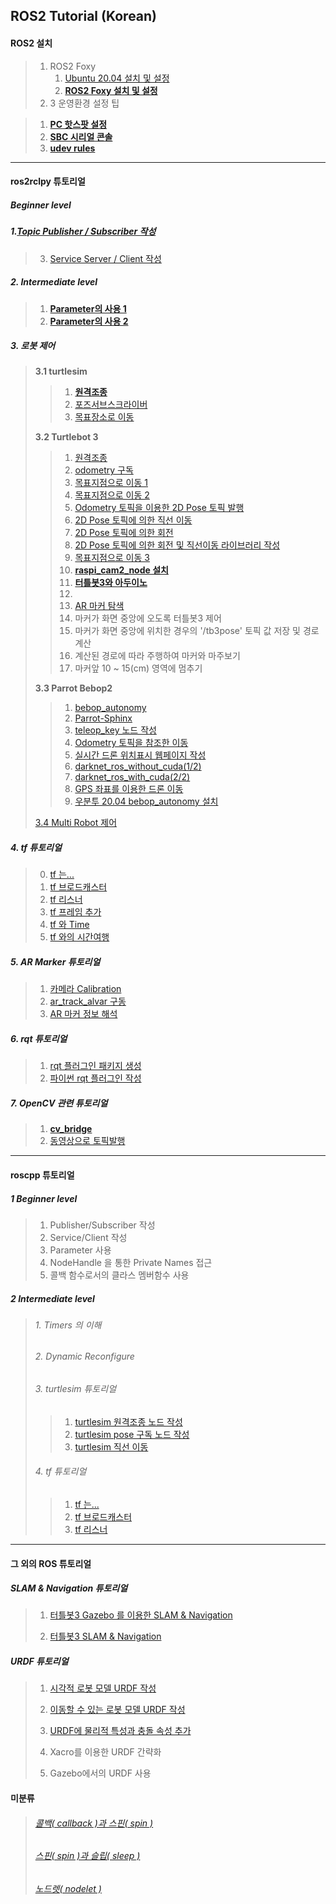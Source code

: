 ## ROS2 Tutorial (Korean)

#### ROS2 설치


>1. ROS2 Foxy
>     1. [Ubuntu 20.04 설치 및 설정]() 
>     2. **[ROS2 Foxy 설치 및 설정](https://github.com/greattoe/ros2tutorial/blob/master/install_ROS_Foxy.md)** 
>2. 3  운영환경 설정 팁


>  1. **[PC 핫스팟 설정](https://github.com/greattoe/ros2tutorial/blob/master/turtlebot3/tb3_1_set_hotspot_on_1804.md)** 
>  2. **[SBC 시리얼 콘솔](https://github.com/greattoe/ros2tutorial/blob/master/turtlebot3/tb3_2_RPi_serial_console.md)**  
>  3. **[udev rules](https://github.com/greattoe/ros2tutorial/blob/master/turtlebot3/tb3_3_RPi_udev_rules.md)**

---


####  ros2rclpy 튜토리얼

##### Beginner level

##### 1.[Topic Publisher / Subscriber 작성](https://github.com/greattoe/ros2tutorial/blob/master/rclpy/rclpy1_WritingSimplePub_n_Sub.md) 

>3. [Service Server / Client 작성](https://github.com/greattoe/ros2tutorial/blob/master/rclpy/rclpy_2_WritingSimpleSVC_n_Client.md) 

##### 2. Intermediate level
>1. **[Parameter의 사용 1](https://github.com/greattoe/ros2tutorial/blob/master/rclpy/parameter1.md)**
>2. **[Parameter의 사용 2](https://github.com/greattoe/ros2tutorial/blob/master/rclpy/parameter2.md)**  

##### 3. 로봇 제어
>**3.1 turtlesim**
>
>>1. **[원격조종](https://github.com/greattoe/ros2tutorial/blob/master/turtlesim/1_teleop_key.md)**
>>2. [포즈서브스크라이버](./turtlesim/2subscribe_turtle_pose.md) 
>>3. [목표장소로 이동](./ros1_tutorial/rospy/mv_tutle_3_Go2Goal.md) 
>
>**3.2 Turtlebot 3**
>
>>1. [원격조종](./turtlebot3/1_teleop_key.md) 
>>2. [odometry 구독](./turtlebot3/2_sub_odom.md) 
>>3. [목표지점으로 이동 1](./ros1_tutorial/rospy/turtlebot3/tb3_3_Go2Goal.md) 
>>4. [목표지점으로 이동 2](./ros1_tutorial/rospy/turtlebot3/tb3_4_GoToGoal.md) 
>>5. [Odometry 토픽을 이용한 2D Pose 토픽 발행](./ros1_tutorial/rospy/turtlebot3/tb3_5_Sub_Odom_Pub_Pose2D.md)
>>6. [2D Pose 토픽에 의한 직선 이동](./ros1_tutorial/rospy/turtlebot3/tb3_6_Straight_by_Pose2D.md)
>>7. [2D Pose 토픽에 의한 회전](./ros1_tutorial/rospy/turtlebot3/tb3_7_Rotate_by_Pose2D.md)
>>8. [2D Pose 토픽에 의한 회전 및 직선이동 라이브러리 작성](./ros1_tutorial/rospy/turtlebot3/tb3_8_Rotate_n_Straight_Library.md)
>>9. [목표지점으로 이동 3](./ros1_tutorial/rospy/turtlebot3/tb3_9_move2xy.md)
>>10. **[raspi_cam2_node 설치](https://github.com/greattoe/ros2tutorial/blob/master/turtlebot3/raspicam2_node/how2install_raspicam2_node.md)**
>>11. **[터틀봇3와 아두이노](https://github.com/greattoe/ros2tutorial/blob/master/turtlebot3/turtlebot3_n_arduino/turtlebot3_n_arduino.md)**
>>12. 
>>13. [AR 마커 탐색](./turtlebot3/turtlebot3_n_arduino/urtlebot3_n_arduino.md)
>>14. 마커가 화면 중앙에 오도록 터틀봇3 제어 
>>15. 마커가 화면 중앙에 위치한 경우의 '/tb3pose' 토픽 값 저장 및 경로 계산
>>16. 계산된 경로에 따라 주행하여 마커와 마주보기
>>17. 마커앞 10 ~ 15(cm) 영역에 멈추기
>
>**3.3 Parrot Bebop2**
>
>>1. [bebop_autonomy](./ros1_tutorial/rospy/bebop2/bb2_1_bebop_autonomy.md) 
>>2. [Parrot-Sphinx](./ros1_tutorial/rospy/bebop2/bb2_2_parrot_sphinx.md) 
>>3. [teleop_key 노드 작성](./ros1_tutorial/rospy/bebop2/bb2_3_teleop_key.md)
>>4. [Odometry 토픽을 참조한 이동](./ros1_tutorial/rospy/bebop2/bb2_4_move_by_odom.md)
>>5. [실시간 드론 위치표시 웹페이지 작성](./ros1_tutorial/rospy/bebop2/bb2_5_mark_bebop2_on_web.md) 
>>6. [darknet_ros_without_cuda(1/2)](./ros1_tutorial/darknetROS/darknet_ros_1_install_n_example.md)
>>7. [darknet_ros_with_cuda(2/2)](./ros1_tutorial/darknetROS/darknet_ros_2_using_cuda.md)
>>8. [GPS 좌표를 이용한 드론 이동](./ros1_tutorial/rospy/bebop2/bb2_6_move_by_gps.md) 
>>9. [우분투 20.04 bebop_autonomy 설치](./ros1_tutorial/rospy/bebop2/bb2_1_bebop_autonomy_noetic.md) 
>
>[3.4 Multi Robot 제어](./ros1_tutorial/multimaster_fkie/multimaster_fkie.md)

##### 4. tf 튜토리얼
>0. [tf 는...](./ros1_tutorial/rospy/tf_0_Instroduction.md)
>1. [tf 브로드캐스터](./ros1_tutorial/rospy/tf_1_broadcaster.md)
>2. [tf 리스너](./ros1_tutorial/rospy/tf_2_listener.md)
>3. [tf 프레임 추가](./ros1_tutorial/rospy/tf_3_adding_frame.md)
>4. [tf 와 Time](./ros1_tutorial/rospy/tf_4_tf_n_time.md)
>5. [tf 와의 시간여행](./ros1_tutorial/rospy/tf_3_adding_frame.md)

##### 5. AR Marker 튜토리얼
>1. [카메라 Calibration](./ros1_tutorial/camera_calibration/how_to_calibrate_monocular_camera.md)
>2. [ar_track_alvar 구동](./ros1_tutorial/rospy/ar_1_ar_track_alvar.md)
>3. [ AR 마커 정보 해석](./ros1_tutorial/rospy/ar_2_analysis_marker.md)

##### 6. rqt 튜토리얼
>1. [rqt 플러그인 패키지 생성](./ros1_tutorial/rospy/rqt_1_create_rqt_plugin_pkg.md)
>2. [파이썬 rqt 플러그인 작성](./ros1_tutorial/rospy/rqt_2_writing_python_plugin.md)

##### 7. OpenCV 관련 튜토리얼
>1. **[cv_bridge](https://github.com/greattoe/ros2tutorial/blob/master/opencv/opencv_1_cv_bridge.md)**
>2. [동영상으로 토픽발행](./ros1_tutorial/rospy/open_cv/opencv_2_image_publisher.md)

---

#### roscpp 튜토리얼

##### 1 Beginner level
>1. Publisher/Subscriber 작성
>2. Service/Client 작성
>3. Parameter 사용
>4. NodeHandle 을 통한 Private Names 접근
>5. 콜백 함수로서의 클라스 멤버함수 사용

##### 2 Intermediate level
>###### 1. Timers 의 이해
>
>###### 2. Dynamic Reconfigure
>
>###### 3. turtlesim 튜토리얼
>
>>1. [turtlesim 원격조종 노드 작성](./ros1_tutorial/roscpp/ts1_teleop_turtlesim.md)
>>2. [turtlesim pose 구독 노드 작성](./ros1_tutorial/roscpp/ts2_sub_turtlesim_pose.md)
>>3. [turtlesim 직선 이동](./ros1_tutorial/roscpp/ts3_straight_move_turtlesim.md)
>
>###### 4. tf 튜토리얼
>
>>1. [tf 는... ](./ros1_tutorial/roscpp/tf_1_Instroduction.md)
>>2. [tf 브로드캐스터](./ros1_tutorial/roscpp/tf_2_broadcaster.md)
>>3. [tf 리스너](./ros1_tutorial/roscpp/tf_3_listener.md)

---

#### 그 외의 ROS 튜토리얼
##### SLAM & Navigation 튜토리얼

>1. [터틀봇3 Gazebo 를 이용한 SLAM & Navigation](./ros1_tutorial/slam_n_nav/)
>
>2. [터틀봇3 SLAM & Navigation](./ros1_tutorial/slam_n_nav/)

##### URDF 튜토리얼

>1. [시각적 로봇 모델 URDF 작성](./ros1_tutorial/urdf/urdf_1_building_visual_robot_model.md)
>
>2. [이동할 수 있는 로봇 모델 URDF 작성](./ros1_tutorial/urdf/urdf_2_building_movable_robot_model.md)
>
>3. [URDF에 물리적 특성과 충돌 속성 추가](./ros1_tutorial/urdf/urdf_3_adding_physical_n_collision.md)
>
>4. Xacro를 이용한 URDF 간략화
>
>5. Gazebo에서의 URDF 사용

   

#### 미분류

>###### [콜백( callback )과 스핀( spin )](./ros1_tutorial/roscpp/callback_n_spin.md)
>
>###### [스핀( spin )과 슬립( sleep )](./ros1_tutorial/roscpp/spin_n_sleep.md)
>
>###### [노드렛( nodelet )](./ros1_tutorial/roscpp/nodelet.md)